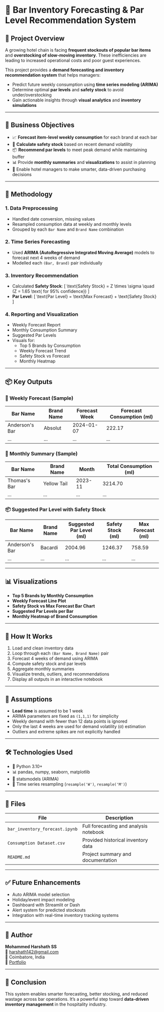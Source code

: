 # 🍹 Bar Inventory Forecasting & Par Level Recommendation System

## 📌 Project Overview

A growing hotel chain is facing **frequent stockouts of popular bar items** and **overstocking of slow-moving inventory**. These inefficiencies are leading to increased operational costs and poor guest experiences.

This project provides a **demand forecasting and inventory recommendation system** that helps managers:
- Predict future weekly consumption using **time series modeling (ARIMA)**
- Determine optimal **par levels** and **safety stock** to avoid under/overstocking
- Gain actionable insights through **visual analytics** and **inventory simulations**

---

## 🎯 Business Objectives

- 📈 **Forecast item-level weekly consumption** for each brand at each bar
- 🧯 **Calculate safety stock** based on recent demand volatility
- 📦 **Recommend par levels** to meet peak demand while maintaining buffer
- 📊 Provide **monthly summaries** and **visualizations** to assist in planning
- 💼 Enable hotel managers to make smarter, data-driven purchasing decisions

---

## 🧠 Methodology

### 1. Data Preprocessing
- Handled date conversion, missing values
- Resampled consumption data at weekly and monthly levels
- Grouped by each `Bar Name` and `Brand Name` combination

### 2. Time Series Forecasting
- Used **ARIMA (AutoRegressive Integrated Moving Average)** models to forecast next 4 weeks of demand
- Modelled each `(Bar, Brand)` pair individually

### 3. Inventory Recommendation
- Calculated **Safety Stock**:
  \[
  \text{Safety Stock} = Z \times \sigma \quad (Z = 1.65 \text{ for 95% confidence})
  \]
- **Par Level**:
  \[
  \text{Par Level} = \text{Max Forecast} + \text{Safety Stock}
  \]

### 4. Reporting and Visualization
- Weekly Forecast Report
- Monthly Consumption Summary
- Suggested Par Levels
- Visuals for:
  - Top 5 Brands by Consumption
  - Weekly Forecast Trend
  - Safety Stock vs Forecast
  - Monthly Heatmap

---

## 📦 Key Outputs

### 🔮 Weekly Forecast (Sample)

| Bar Name        | Brand Name | Forecast Week | Forecast Consumption (ml) |
|----------------|------------|----------------|----------------------------|
| Anderson's Bar | Absolut    | 2024-01-07      | 222.17                     |
| ...            | ...        | ...            | ...                        |

### 📆 Monthly Summary (Sample)

| Bar Name        | Brand Name   | Month   | Total Consumption (ml) |
|----------------|--------------|---------|--------------------------|
| Thomas's Bar   | Yellow Tail  | 2023-11 | 3214.70                  |
| ...            | ...          | ...     | ...                      |

### 📦 Suggested Par Level with Safety Stock

| Bar Name        | Brand Name   | Suggested Par Level (ml) | Safety Stock (ml) | Max Forecast (ml) |
|----------------|--------------|---------------------------|-------------------|-------------------|
| Anderson's Bar | Bacardi      | 2004.96                   | 1246.37           | 758.59            |
| ...            | ...          | ...                       | ...               | ...               |

---

## 📊 Visualizations

- **Top 5 Brands by Monthly Consumption**
- **Weekly Forecast Line Plot**
- **Safety Stock vs Max Forecast Bar Chart**
- **Suggested Par Levels per Bar**
- **Monthly Heatmap of Brand Consumption**

---

## 🧪 How It Works

1. Load and clean inventory data
2. Loop through each `(Bar Name, Brand Name)` pair
3. Forecast 4 weeks of demand using ARIMA
4. Compute safety stock and par levels
5. Aggregate monthly summaries
6. Visualize trends, outliers, and recommendations
7. Display all outputs in an interactive notebook

---

## 🧾 Assumptions

- **Lead time** is assumed to be 1 week
- ARIMA parameters are fixed as `(1,1,1)` for simplicity
- Weekly demand with fewer than 12 data points is ignored
- Only the last 4 weeks are used for demand volatility (σ) estimation
- Outliers and extreme spikes are not explicitly handled

---

## 🛠 Technologies Used

- 🐍 Python 3.10+
- 📊 pandas, numpy, seaborn, matplotlib
- 🔁 statsmodels (ARIMA)
- 🧮 Time series resampling (`resample('W')`, `resample('M')`)

---

## 📁 Files

| File                          | Description                              |
|-------------------------------|------------------------------------------|
| `bar_inventory_forecast.ipynb`| Full forecasting and analysis notebook   |
| `Consumption Dataset.csv`     | Provided historical inventory data       |
| `README.md`                   | Project summary and documentation        |

---

## ✅ Future Enhancements

- Auto ARIMA model selection
- Holiday/event impact modeling
- Dashboard with Streamlit or Dash
- Alert system for predicted stockouts
- Integration with real-time inventory tracking systems

---

## 👤 Author

**Mohammed Harshath SS**  
📧 harshath142@gmail.com  
📍 Coimbatore, India  
🔗 [Portfolio](https://harshath143.github.io/)

---

## 🏁 Conclusion

This system enables smarter forecasting, better stocking, and reduced wastage across bar operations. It’s a powerful step toward **data-driven inventory management** in the hospitality industry.

